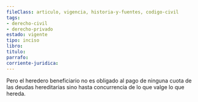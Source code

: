 ```yaml
---
fileClass: articulo, vigencia, historia-y-fuentes, codigo-civil
tags:
- derecho-civil
- derecho-privado
estado: vigente
tipo: inciso
libro:
titulo:
parrafo:
corriente-juridica:
---
```

Pero el heredero beneficiario no es obligado al pago de ninguna cuota de las deudas hereditarias sino hasta concurrencia de lo que valge lo que hereda.